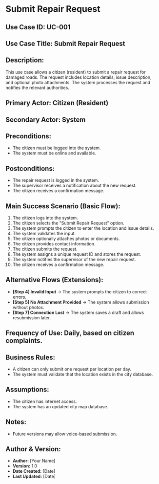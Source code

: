 # Submit Repair Request

## Use Case ID: UC-001  

## Use Case Title: Submit Repair Request  

## Description:  
This use case allows a citizen (resident) to submit a repair request for damaged roads. The request includes location details, issue description, and optional photo attachments. The system processes the request and notifies the relevant authorities.

## Primary Actor: Citizen (Resident)  
## Secondary Actor: System  

## Preconditions:  
- The citizen must be logged into the system.  
- The system must be online and available.  

## Postconditions:  
- The repair request is logged in the system.  
- The supervisor receives a notification about the new request.  
- The citizen receives a confirmation message.  

## Main Success Scenario (Basic Flow):  
1. The citizen logs into the system.  
2. The citizen selects the "Submit Repair Request" option.  
3. The system prompts the citizen to enter the location and issue details.  
4. The system validates the input.  
5. The citizen optionally attaches photos or documents.  
6. The citizen provides contact information.  
7. The citizen submits the request.  
8. The system assigns a unique request ID and stores the request.  
9. The system notifies the supervisor of the new repair request.  
10. The citizen receives a confirmation message.  

## Alternative Flows (Extensions):  
- **[Step 4] Invalid Input** → The system prompts the citizen to correct errors.  
- **[Step 5] No Attachment Provided** → The system allows submission without photos.  
- **[Step 7] Connection Lost** → The system saves a draft and allows resubmission later.  

## Frequency of Use: Daily, based on citizen complaints.  

## Business Rules:  
- A citizen can only submit one request per location per day.  
- The system must validate that the location exists in the city database.  

## Assumptions:  
- The citizen has internet access.  
- The system has an updated city map database.  

## Notes:  
- Future versions may allow voice-based submission.  

## Author & Version:  
- **Author:** [Your Name]  
- **Version:** 1.0  
- **Date Created:** [Date]  
- **Last Updated:** [Date]  